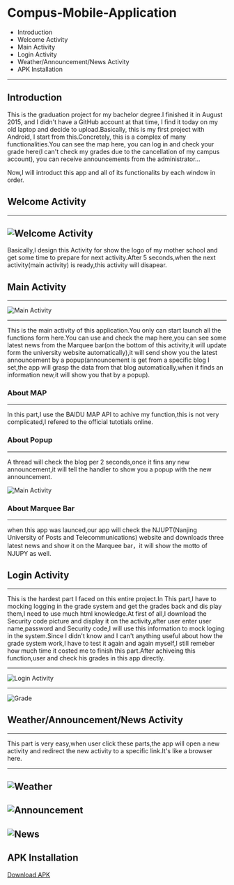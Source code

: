 # Compus-Mobile-Application

+ Introduction
+ Welcome Activity
+ Main Activity
+ Login Activity
+ Weather/Announcement/News Activity
+ APK Installation
---
## Introduction
This is the graduation project for my bachelor degree.I finished it in August 2015, and I didn't have a GitHub account at that time, I find it today on my old laptop and decide to upload.Basically, this is my first project with Android, I start from this.Concretely, this is a complex of many functionalities.You can see the map here, you can log in and check your grade here(I can't check my grades due to the cancellation of my campus account), you can receive announcements from the administrator...

Now,I will introduct this app and all of its functionalits by each window in order.


## Welcome Activity
---
![Welcome Activity](https://raw.githubusercontent.com/s2117402/Compus-Mobile-Application/master/Image/welcome.png)
---
Basically,I design this Activity for show the logo of my mother school and get some time to prepare for next activity.After 5 seconds,when the next activity(main activity) is ready,this activity will disapear.

## Main Activity
---
![Main Activity](https://raw.githubusercontent.com/s2117402/Compus-Mobile-Application/master/Image/main.png)

---
This is the main activity of this application.You only can start launch all the functions form here.You can use and check the map here,you can see some latest news from the Marquee bar(on the bottom of this activity,it will update form the university website automatically),it will send show you the latest announcement by a popup(announcement is get from a specific blog I set,the app will grasp the data from that blog automatically,when it finds an information new,it will show you that by a popup).

### About MAP
---
In this part,I use the BAIDU MAP API to achive my function,this is not very complicated,I refered to the official tutotials online.

### About Popup
---

A thread will check the blog per 2 seconds,once it fins any new announcement,it will tell the handler to show you a popup with the new announcement.


![Main Activity](https://raw.githubusercontent.com/s2117402/Compus-Mobile-Application/master/Image/information.png)



### About Marquee Bar
---
when this app was launced,our app will check the NJUPT(Nanjing University of Posts and Telecommunications) website and downloads three latest news and show it on the Marquee bar，it will show the motto of NJUPY as well.

## Login Activity
---
This is the hardest part I faced on this entire project.In This part,I have to mocking logging in the grade system and get the grades back and dis play them,I need to use much html knowledge.At first of all,I download the Security code picture and display it on the activity,after user enter user name,password and Security code,I will use this information to mock loging in the system.Since I didn't know and I can't anything useful about how the grade system work,I have to test it again and again myself,I still remeber how much time it costed me to finish this part.After achiveing this function,user and check his grades in this app directly.

---

![Login Activity](https://raw.githubusercontent.com/s2117402/Compus-Mobile-Application/master/Image/login.png)

---

![Grade](https://raw.githubusercontent.com/s2117402/Compus-Mobile-Application/master/Image/grade.png)


## Weather/Announcement/News Activity
---

This part is very easy,when user click these parts,the app will open a new activity and redirect the new activity to a specific link.It's like a browser here.

---
![Weather](https://raw.githubusercontent.com/s2117402/Compus-Mobile-Application/master/Image/weather.png)
---
![Announcement](https://raw.githubusercontent.com/s2117402/Compus-Mobile-Application/master/Image/announcement.png)
---
![News](https://raw.githubusercontent.com/s2117402/Compus-Mobile-Application/master/Image/news.png)
---

## APK Installation

[Download APK](https://github.com/s2117402/Compus-Mobile-Application/tree/master/APK)
